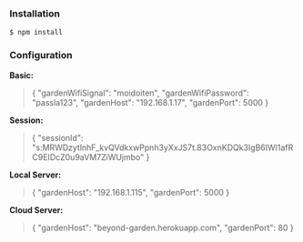 ### Installation
```console
$ npm install
```

### Configuration

**Basic:**
> { "gardenWifiSignal": "moidoiten", "gardenWifiPassword": "passla123", "gardenHost": "192.168.1.17", "gardenPort": 5000 }

**Session:**
> { "sessionId": "s:MRWDzytlnhF_kvQVdkxwPpnh3yXxJS7t.83OxnKDQk3IgB6lWI1afRC9EIDcZ0u9aVM7ZiWUjmbo" }

**Local Server:**
> { "gardenHost": "192.168.1.115", "gardenPort": 5000 }

**Cloud Server:**
> { "gardenHost": "beyond-garden.herokuapp.com", "gardenPort": 80 }